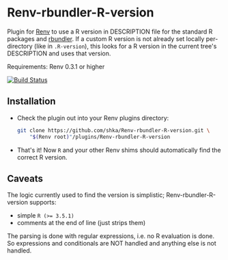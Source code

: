 Renv-rbundler-R-version
=======================

Plugin for [Renv](https://github.com/viking/Renv) to use a R version in DESCRIPTION file for the standard R packages and [rbundler](https://github.com/yoni/rbundler). If a custom R version is not already set locally per-directory (like in `.R-version`), this looks for a R version in the current tree's DESCRIPTION and uses that version.

Requirements: Renv 0.3.1 or higher

[![Build Status](https://travis-ci.org/shka/Renv-rbundler-R-version.png?branch=master)](https://travis-ci.org/shka/Renv-rbundler-R-version)

Installation
------------
* Check the plugin out into your Renv plugins directory:

  ```sh
  git clone https://github.com/shka/Renv-rbundler-R-version.git \
      "$(Renv root)"/plugins/Renv-rbundler-R-version
  ```

* That's it! Now `R` and your other Renv shims should automatically find the correct R version.

Caveats
-------
The logic currently used to find the version is simplistic; Renv-rbundler-R-version supports:
* simple `R (>= 3.5.1)`
* comments at the end of line (just strips them)

The parsing is done with regular expressions, i.e. no R evaluation is done.  So expressions and conditionals are NOT handled and anything else is not handled.
